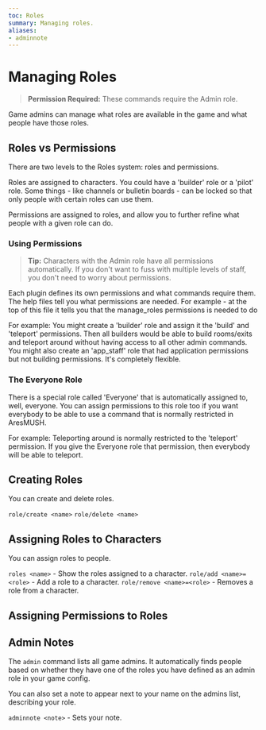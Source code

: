 ```yaml
---
toc: Roles
summary: Managing roles.
aliases:
- adminnote
---
```

# Managing Roles

> **Permission Required:** These commands require the Admin role.

Game admins can manage what roles are available in the game and what people have those roles.

## Roles vs Permissions

There are two levels to the Roles system:  roles and permissions.

Roles are assigned to characters.  You could have a 'builder' role or a 'pilot' role.  Some things - like channels or bulletin boards - can be locked so that only people with certain roles can use them.

Permissions are assigned to roles, and allow you to further refine what people with a given role can do.  

### Using Permissions

> **Tip:** Characters with the Admin role have all permissions automatically.  If you don't want to fuss with multiple levels of staff, you don't need to worry about permissions.

Each plugin defines its own permissions and what commands require them.  The help files tell you what permissions are needed.  For example - at the top of this file it tells you that the manage_roles permissions is needed to do 

For example:  You might create a 'builder' role and assign it the 'build' and 'teleport' permissions.  Then all builders would be able to build rooms/exits and teleport around without having access to all other admin commands.  You might also create an 'app_staff' role that had application permissions but not building permissions.  It's completely flexible.

### The Everyone Role

There is a special role called 'Everyone' that is automatically assigned to, well, everyone.  You can assign permissions to this role too if you want everybody to be able to use a command that is normally restricted in AresMUSH.

For example:  Teleporting around is normally restricted to the 'teleport' permission.  If you give the Everyone role that permission, then everybody will be able to teleport.

## Creating Roles

You can create and delete roles.

`role/create <name>`
`role/delete <name>`

## Assigning Roles to Characters

You can assign roles to people.

`roles <name>` - Show the roles assigned to a character.
`role/add <name>=<role>` - Add a role to a character.
`role/remove <name>=<role>` - Removes a role from a character.

## Assigning Permissions to Roles



## Admin Notes

The `admin` command lists all game admins.  It automatically finds people based on whether they have one of the roles you have defined as an admin role in your game config.  

You can also set a note to appear next to your name on the admins list, describing your role.

`adminnote <note>` - Sets your note.
